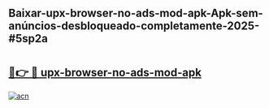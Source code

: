 ## Baixar-upx-browser-no-ads-mod-apk-Apk-sem-anúncios-desbloqueado-completamente-2025-#5sp2a

# <h2><a href="https://ainizakaria.my?title=upx-browser-no-ads-mod-apk&ref=20M">🔗👉 🔴 upx-browser-no-ads-mod-apk</a></h2>

[![acn](https://github.com/user-attachments/assets/0f9c940e-d8b0-45ae-aac7-cd30a18b3e1c)](https://ainizakaria.my?title=upx-browser-no-ads-mod-apk&ref=20M)

